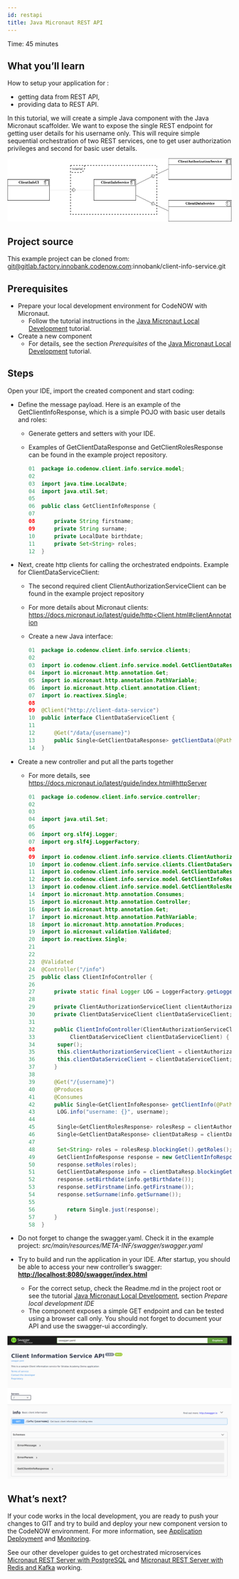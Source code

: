```yaml
---
id: restapi
title: Java Micronaut REST API
---
```


Time: 45 minutes

## What you’ll learn

How to setup your application for : 

- getting data from REST API, 
- providing data to REST API.

In this tutorial, we will create a simple Java component with the Java Micronaut scaffolder. We want to expose the single REST endpoint for getting user details for his username only. This will require simple sequential orchestration of two REST services, one to get user authorization privileges and second for basic user details. 

![clientInfoService](/docs/micronaut/restApi/img/ClientInfoService.png)

## Project source

This example project can be cloned from: git@gitlab.factory.innobank.codenow.com:innobank/client-info-service.git

## Prerequisites

- Prepare your local development environment for CodeNOW with Micronaut. 
  - Follow the tutorial instructions in the [Java Micronaut Local Development](https://www.codenow.com/docs/local-development-with-codenow/java-micronaut-local-development/) tutorial.
- Create a new component
  - For details, see the section *Prerequisites* of the [Java Micronaut Local Development](https://www.codenow.com/docs/local-development-with-codenow/java-micronaut-local-development/) tutorial.

## Steps

Open your IDE, import the created component and start coding:

- Define the message payload. Here is an example of the GetClientInfoResponse, which is a simple POJO with basic user details and roles:
  - Generate getters and setters with your IDE.
  - Examples of GetClientDataResponse and GetClientRolesResponse can be found in the example project repository.

    ```java
    01  package io.codenow.client.info.service.model;
    02   
    03  import java.time.LocalDate;
    04  import java.util.Set;
    05   
    06  public class GetClientInfoResponse {
    07 
    08      private String firstname;
    09      private String surname;
    10      private LocalDate birthdate;
    11      private Set<String> roles;
    12  }
    ```

- Next, create http clients for calling the orchestrated endpoints. Example for ClientDataServiceClient:
  - The second required client ClientAuthorizationServiceClient can be found in the example project repository
  - For more details about Micronaut clients: [https://docs.micronaut.io/latest/guide/http<Client.html#clientAnnotation](https://docs.micronaut.io/latest/guide/httpClient.html#clientAnnotation)
  - Create a new Java interface:

    ```java
    01  package io.codenow.client.info.service.clients;
    02 
    03  import io.codenow.client.info.service.model.GetClientDataResponse;
    04  import io.micronaut.http.annotation.Get;
    05  import io.micronaut.http.annotation.PathVariable;
    06  import io.micronaut.http.client.annotation.Client;
    07  import io.reactivex.Single;
    08 
    09  @Client("http://client-data-service")
    10  public interface ClientDataServiceClient {
    11 
    12      @Get("/data/{username}")
    13      public Single<GetClientDataResponse> getClientData(@PathVariable String username);
    14  }
    ```

- Create a new controller and put all the parts together
  - For more details, see https://docs.micronaut.io/latest/guide/index.html#httpServer

    ```java
    01  package io.codenow.client.info.service.controller;
    02 
    03 
    04  import java.util.Set;
    05 
    06  import org.slf4j.Logger;
    07  import org.slf4j.LoggerFactory;
    08 
    09  import io.codenow.client.info.service.clients.ClientAuthorizationServiceClient;
    10  import io.codenow.client.info.service.clients.ClientDataServiceClient;
    11  import io.codenow.client.info.service.model.GetClientDataResponse;
    12  import io.codenow.client.info.service.model.GetClientInfoResponse;
    13  import io.codenow.client.info.service.model.GetClientRolesResponse;
    14  import io.micronaut.http.annotation.Consumes;
    15  import io.micronaut.http.annotation.Controller;
    16  import io.micronaut.http.annotation.Get;
    17  import io.micronaut.http.annotation.PathVariable;
    18  import io.micronaut.http.annotation.Produces;
    19  import io.micronaut.validation.Validated;
    20  import io.reactivex.Single;
    21   
    22 
    23  @Validated
    24  @Controller("/info")
    25  public class ClientInfoController {
    26 
    27      private static final Logger LOG = LoggerFactory.getLogger(ClientInfoController.class);
    28     
    29      private ClientAuthorizationServiceClient clientAuthorizationServiceClient;
    30      private ClientDataServiceClient clientDataServiceClient;
    31     
    32      public ClientInfoController(ClientAuthorizationServiceClient clientAuthorizationServiceClient,
    33           ClientDataServiceClient clientDataServiceClient) {
    34       super();
    35       this.clientAuthorizationServiceClient = clientAuthorizationServiceClient;
    36       this.clientDataServiceClient = clientDataServiceClient;
    37      }
    38 
    39      @Get("/{username}")
    40      @Produces
    41      @Consumes
    42      public Single<GetClientInfoResponse> getClientInfo(@PathVariable String username) {
    43       LOG.info("username: {}", username);
    44 
    45       Single<GetClientRolesResponse> rolesResp = clientAuthorizationServiceClient.getClientRoles(username);
    46       Single<GetClientDataResponse> clientDataResp = clientDataServiceClient.getClientData(username);
    47      
    48       Set<String> roles = rolesResp.blockingGet().getRoles();
    49       GetClientInfoResponse response = new GetClientInfoResponse();
    50       response.setRoles(roles);
    51       GetClientDataResponse info = clientDataResp.blockingGet();
    52       response.setBirthdate(info.getBirthdate());
    53       response.setFirstname(info.getFirstname());
    54       response.setSurname(info.getSurname());
    55 
    56          return Single.just(response);
    57      }
    58  }
    ```

- Do not forget to change the swagger.yaml. Check it in the example project: *src/main/resources/META-INF/swagger/swagger.yaml*
- Try to build and run the application in your IDE. After startup, you should be able to access your new controller’s swagger: **[http://localhost:8080/swagger/index.html](http://localhost:8080/swagger/index.html)**
  - For the correct setup, check the Readme.md in the project root or see the tutorial [Java Micronaut Local Development](https://www.codenow.com/docs/local-development-with-codenow/java-micronaut-local-development/), section *Prepare local development IDE*
  - The component exposes a simple GET endpoint and can be tested using a browser call only. You should not forget to document your API and use the swagger-ui accordingly.

![clientInfoServiceSwagger](/docs/micronaut/restApi/img/clientInformationService_swagger.png)

## What’s next?

If your code works in the local development, you are ready to push your changes to GIT and try to build and deploy your new component version to the CodeNOW environment. For more information, see [Application Deployment](https://www.codenow.com/docs/administration-manuals/deploy-application/) and [Monitoring](https://www.codenow.com/docs/administration-manuals/deployment-monitoring/).

See our other developer guides to get orchestrated microservices [Micronaut REST Server with PostgreSQL](https://www.codenow.com/docs/java-micronaut-examples/java-micronaut-rest-server-with-postgresql/) and [Micronaut REST Server with Redis and Kafka](https://www.codenow.com/docs/java-micronaut-examples/java-micronaut-rest-server-with-redis-and-kafka/) working.



